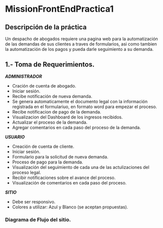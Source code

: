 # MissionFrontEndPractica1

## Descripción de la práctica

Un despacho de abogados requiere una pagina web para la automatización de las demandas de sus clientes a traves de formularios, asi como tambien la automatización de los pagos y pueda darle seguimiento a su demanda.

## 1.- Toma de Requerimientos.

***ADMINISTRADOR***

* Cración de cuenta de abogado.
* Iniciar sesión.
* Recibe notificación de nueva demanda.
* Se genera automaticamente el documento legal con la información registrada en el formulariuo, en formato word para empezar el proceso.
* Recibe notificacion de pago de la demanda.
* Visualizacion del Dashboard de los ingresos recibidos.
* Actualizar el proceso de la demanda.
* Agregar comentarios en cada paso del proceso de la demanda.

***USUARIO***

* Creación de cuenta de cliente.
* Iniciar sesión.
* Formulario para la solicitud de nueva demanda.
* Proceso de pago para la demanda.
* Visualización del seguimiento de cada una de las actulizaciones del proceso legal.
* Recibir notificaciones sobre el avance del proceso.
* Visualización de comentarios en cada paso del proceso.

***SITIO***

* Debe ser responsivo.
* Colores a utilizar: Azul y Blanco (se aceptan propuestas).

### Diagrama de Flujo del sitio.



